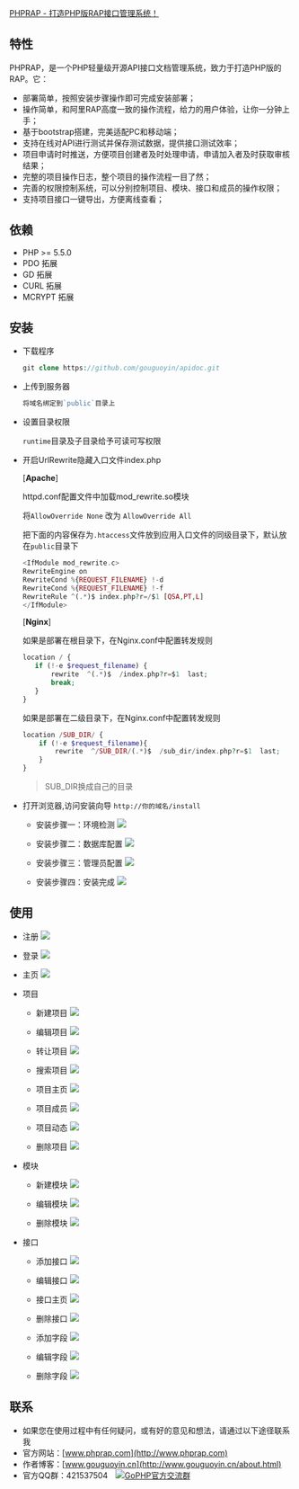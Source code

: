 [PHPRAP - 打造PHP版RAP接口管理系统！](http://www.phprap.com)

## 特性

PHPRAP，是一个PHP轻量级开源API接口文档管理系统，致力于打造PHP版的RAP。它：

 - 部署简单，按照安装步骤操作即可完成安装部署；
 - 操作简单，和阿里RAP高度一致的操作流程，给力的用户体验，让你一分钟上手；
 - 基于bootstrap搭建，完美适配PC和移动端；
 - 支持在线对API进行测试并保存测试数据，提供接口测试效率；
 - 项目申请时时推送，方便项目创建者及时处理申请，申请加入者及时获取审核结果；
 - 完整的项目操作日志，整个项目的操作流程一目了然；
 - 完善的权限控制系统，可以分别控制项目、模块、接口和成员的操作权限；
 - 支持项目接口一键导出，方便离线查看；

## 依赖

 - PHP >= 5.5.0
 - PDO 拓展
 - GD 拓展
 - CURL 拓展
 - MCRYPT 拓展
 
## 安装

- 下载程序

    ```php
    git clone https://github.com/gouguoyin/apidoc.git
    ```
- 上传到服务器

    ```php
    将域名绑定到`public`目录上
    ```
    
- 设置目录权限

    `runtime`目录及子目录给予可读可写权限
    
    
- 开启UrlRewrite隐藏入口文件index.php

  [**Apache**]
  
    httpd.conf配置文件中加载mod_rewrite.so模块
    
    将`AllowOverride None` 改为 `AllowOverride All`
    
    把下面的内容保存为`.htaccess`文件放到应用入口文件的同级目录下，默认放在`public`目录下
    
    ```php
    <IfModule mod_rewrite.c>
    RewriteEngine on
    RewriteCond %{REQUEST_FILENAME} !-d
    RewriteCond %{REQUEST_FILENAME} !-f
    RewriteRule ^(.*)$ index.php?r=/$1 [QSA,PT,L]
    </IfModule>
    ```

  [**Nginx**]
  
    如果是部署在根目录下，在Nginx.conf中配置转发规则  
  
    ```php
    location / { 
       if (!-e $request_filename) {
           rewrite  ^(.*)$  /index.php?r=$1  last;
           break;
       }
    }
    ```
    
    如果是部署在二级目录下，在Nginx.conf中配置转发规则
  
    ```php
    location /SUB_DIR/ {
        if (!-e $request_filename){
            rewrite  ^/SUB_DIR/(.*)$  /sub_dir/index.php?r=$1  last;
        }
    }
    ```  
    >SUB_DIR换成自己的目录
    
- 打开浏览器,访问安装向导 `http://你的域名/install`

    - 安装步骤一：环境检测
    ![](http://gouguoyin.qiniudn.com/step1.png)
    
    - 安装步骤二：数据库配置
    ![](http://gouguoyin.qiniudn.com/step2.png)

    - 安装步骤三：管理员配置
    ![](http://gouguoyin.qiniudn.com/step3.png)

    - 安装步骤四：安装完成
    ![](http://gouguoyin.qiniudn.com/step4.png)

    
## 使用

- 注册
![](http://gouguoyin.qiniudn.com/register.png)

- 登录
![](http://gouguoyin.qiniudn.com/login.png)

- 主页
![](http://gouguoyin.qiniudn.com/home.png)

- 项目

    - 新建项目
    ![](http://gouguoyin.qiniudn.com/project_creat.png)
    
    - 编辑项目
    ![](http://gouguoyin.qiniudn.com/project_edit.png)
    
    - 转让项目
    ![](http://gouguoyin.qiniudn.com/project_transfer.png)
    
    - 搜索项目
    ![](http://gouguoyin.qiniudn.com/step1.png)
    
    - 项目主页
    ![](http://gouguoyin.qiniudn.com/project_home.png)
    
    - 项目成员
    ![](http://gouguoyin.qiniudn.com/project_member.png)
    
    - 项目动态
    ![](http://gouguoyin.qiniudn.com/project_history.png)
    
    - 删除项目
    ![](http://gouguoyin.qiniudn.com/project_delete.png)
    
- 模块
    - 新建模块
    ![](http://gouguoyin.qiniudn.com/module_creat.png)
    
    - 编辑模块
    ![](http://gouguoyin.qiniudn.com/module_edit.png)
    
    - 删除模块
    ![](http://gouguoyin.qiniudn.com/module_delete.png)
    
- 接口

    - 添加接口
    ![](http://gouguoyin.qiniudn.com/api_creat.png)
    
    - 编辑接口
    ![](http://gouguoyin.qiniudn.com/api_edit.png)
    
    - 接口主页
    ![](http://gouguoyin.qiniudn.com/api_home.png)
    
    - 删除接口
    ![](http://gouguoyin.qiniudn.com/api_delete.png)
    
    - 添加字段
    ![](http://gouguoyin.qiniudn.com/field_creat.png)
    
    - 编辑字段
    ![](http://gouguoyin.qiniudn.com/field_edit.png)
    
    - 删除字段
    ![](http://gouguoyin.qiniudn.com/field_delete.png)

## 联系

- 如果您在使用过程中有任何疑问，或有好的意见和想法，请通过以下途径联系我
- 官方网站：[www.phprap.com](http://www.phprap.com)
- 作者博客：[www.gouguoyin.cn](http://www.gouguoyin.cn/about.html)
- 官方QQ群：421537504 <a style="margin-left:10px" target="_blank" href="http://shang.qq.com/wpa/qunwpa?idkey=d49826b55d1759513ce5d68253b3f0589b227587edf87059aa08125e620b73c0"><img border="0" src="http://pub.idqqimg.com/wpa/images/group.png" alt="GoPHP官方交流群" title="GoPHP官方交流群"></a>
